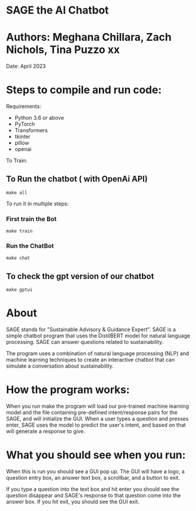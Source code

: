 # SAGE the AI Chatbot
# Authors: Meghana Chillara, Zach Nichols, Tina Puzzo xx
Date: April 2023

# Steps to compile and run code:

Requirements:

- Python 3.6 or above
- PyTorch
- Transformers
- tkinter
- pillow
- openai

To Train: 
## To Run the chatbot ( with OpenAi API)
``` 
make all
```
To run it in multiple steps:
### First train the Bot
```
make train
```

### Run the ChatBot
```
make chat
```

## To check the gpt version of our chatbot
```
make gptui
```


# About

SAGE stands for "Sustainable Advisory & Guidance Expert". SAGE is a simple chatbot program that uses the DistilBERT model for natural language processing. SAGE can answer questions related to sustainability.

The program uses a combination of natural language processing (NLP) and machine learning techniques to create an interactive chatbot that can simulate a conversation about sustainability.

# How the program works:

When you run make the program will load our pre-trained machine learning model and the file containing pre-defined intent/response pairs for the SAGE, and will initialize the GUI. When a user types a question and presses enter, SAGE uses the model to predict the user's intent, and based on that will generate a response to give.

# What you should see when you run:

When this is run you should see a GUI pop up. The GUI will have a logo, a question entry box, an answer text box, a scrollbar, and a button to exit.

If you type a question into the text box and hit enter you should see the question disappear and SAGE's response to that question come into the answer box. If you hit exit, you should see the GUI exit.


